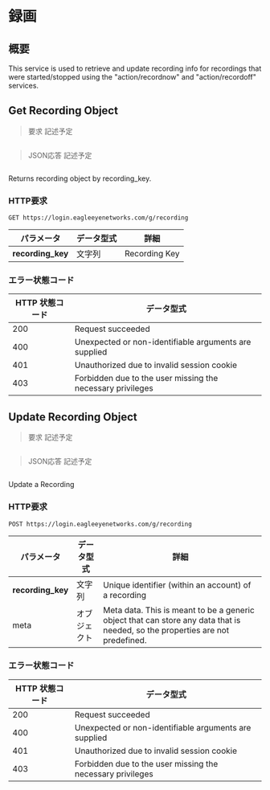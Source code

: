 # 録画

<!--===================================================================-->
## 概要

This service is used to retrieve and update recording info for recordings that were started/stopped using the "action/recordnow" and "action/recordoff" services.

<!--===================================================================-->
## Get Recording Object

> 要求 記述予定

```shell
```

> JSON応答 記述予定

```json
```

Returns recording object by recording_key.

### HTTP要求

`GET https://login.eagleeyenetworks.com/g/recording`

パラメータ       	| データ型式   	| 詳細       
---------       	| ----------- 	| -----------
**recording_key**   | 文字列      	| Recording Key

### エラー状態コード

HTTP 状態コード    | データ型式   
------------------- | ----------- 
200 | Request succeeded
400	| Unexpected or non-identifiable arguments are supplied
401	| Unauthorized due to invalid session cookie
403	| Forbidden due to the user missing the necessary privileges

<!--===================================================================-->
## Update Recording Object

> 要求 記述予定

```shell
```

> JSON応答 記述予定

```json
```

Update a Recording

### HTTP要求

`POST https://login.eagleeyenetworks.com/g/recording`

パラメータ       	| データ型式   	| 詳細       
---------       	| ----------- 	| -----------
**recording_key**   | 文字列      	| Unique identifier (within an account) of a recording
meta 				| オブジェクト 		| Meta data. This is meant to be a generic object that can store any data that is needed, so the properties are not predefined.

### エラー状態コード

HTTP 状態コード    | データ型式   
------------------- | ----------- 
200 | Request succeeded
400	| Unexpected or non-identifiable arguments are supplied
401	| Unauthorized due to invalid session cookie
403	| Forbidden due to the user missing the necessary privileges